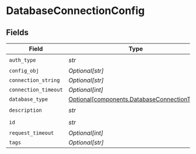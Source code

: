 # DatabaseConnectionConfig


## Fields

| Field                                                                                            | Type                                                                                             | Required                                                                                         | Description                                                                                      |
| ------------------------------------------------------------------------------------------------ | ------------------------------------------------------------------------------------------------ | ------------------------------------------------------------------------------------------------ | ------------------------------------------------------------------------------------------------ |
| `auth_type`                                                                                      | *str*                                                                                            | :heavy_check_mark:                                                                               | N/A                                                                                              |
| `config_obj`                                                                                     | *Optional[str]*                                                                                  | :heavy_minus_sign:                                                                               | N/A                                                                                              |
| `connection_string`                                                                              | *Optional[str]*                                                                                  | :heavy_minus_sign:                                                                               | N/A                                                                                              |
| `connection_timeout`                                                                             | *Optional[int]*                                                                                  | :heavy_minus_sign:                                                                               | N/A                                                                                              |
| `database_type`                                                                                  | [Optional[components.DatabaseConnectionType]](../../models/components/databaseconnectiontype.md) | :heavy_minus_sign:                                                                               | N/A                                                                                              |
| `description`                                                                                    | *str*                                                                                            | :heavy_check_mark:                                                                               | N/A                                                                                              |
| `id`                                                                                             | *str*                                                                                            | :heavy_check_mark:                                                                               | N/A                                                                                              |
| `request_timeout`                                                                                | *Optional[int]*                                                                                  | :heavy_minus_sign:                                                                               | N/A                                                                                              |
| `tags`                                                                                           | *Optional[str]*                                                                                  | :heavy_minus_sign:                                                                               | N/A                                                                                              |